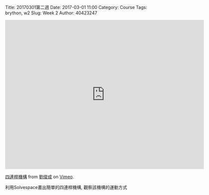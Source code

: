 Title: 20170301第二週
Date: 2017-03-01 11:00
Category: Course
Tags: brython, w2
Slug: Week 2
Author: 40423247

<iframe src="https://player.vimeo.com/video/210482889" width="640" height="480" frameborder="0" webkitallowfullscreen mozallowfullscreen allowfullscreen></iframe>

<p><a href="https://vimeo.com/209486918">四連桿機構</a> from <a href="https://vimeo.com/user61278816">劉俊成</a> on <a href="https://vimeo.com">Vimeo</a>.</p>

<p>利用Solvespace畫出簡單的四連桿機構, 觀察該機構的運動方式</p>
